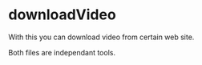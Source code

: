 # downloadVideo
With this you can download video from certain web site.

Both files are independant tools.
